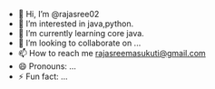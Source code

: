 - 👋 Hi, I’m @rajasree02
- 👀 I’m interested in java,python.
- 🌱 I’m currently learning core java.
- 💞️ I’m looking to collaborate on ...
- 📫 How to reach me rajasreemasukuti@gmail.com
- 😄 Pronouns: ...
- ⚡ Fun fact: ...

<!---
rajasree02/rajasree02 is a ✨ special ✨ repository because its `README.md` (this file) appears on your GitHub profile.
You can click the Preview link to take a look at your changes.
--->
